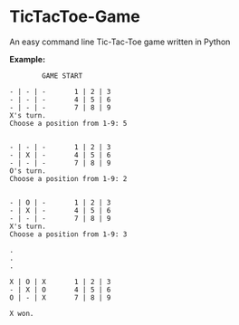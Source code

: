 # TicTacToe-Game
An easy command line Tic-Tac-Toe game written in Python

<b>Example:</b>
              
            GAME START
            
    - | - | -       1 | 2 | 3
    - | - | -       4 | 5 | 6
    - | - | -       7 | 8 | 9
    X's turn.
    Choose a position from 1-9: 5
    
    
    - | - | -       1 | 2 | 3
    - | X | -       4 | 5 | 6
    - | - | -       7 | 8 | 9
    O's turn.
    Choose a position from 1-9: 2
    
    
    - | O | -       1 | 2 | 3
    - | X | -       4 | 5 | 6
    - | - | -       7 | 8 | 9
    X's turn.
    Choose a position from 1-9: 3
    
    .
    .
    .
    
    X | O | X       1 | 2 | 3
    - | X | O       4 | 5 | 6
    O | - | X       7 | 8 | 9
    
    X won.
